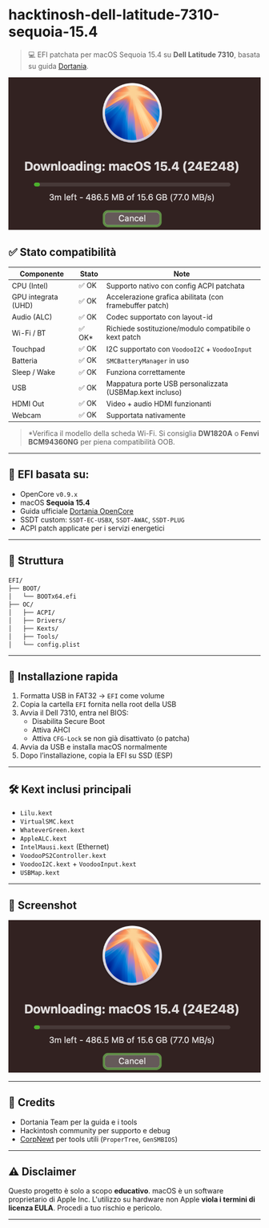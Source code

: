 # hacktinosh-dell-latitude-7310-sequoia-15.4

> 💻 EFI patchata per macOS Sequoia 15.4 su **Dell Latitude 7310**, basata su guida [Dortania](https://dortania.github.io/OpenCore-Install-Guide/).

![macOS 15.4 Sequoia](./docs/mac_os_15_4.png)

## ✅ Stato compatibilità

| Componente              | Stato     | Note                                                             |
|-------------------------|-----------|------------------------------------------------------------------|
| CPU (Intel)             | ✅ OK      | Supporto nativo con config ACPI patchata                         |
| GPU integrata (UHD)     | ✅ OK      | Accelerazione grafica abilitata (con framebuffer patch)         |
| Audio (ALC)             | ✅ OK      | Codec supportato con layout-id                                   |
| Wi-Fi / BT              | ✅ OK*     | Richiede sostituzione/modulo compatibile o kext patch           |
| Touchpad                | ✅ OK      | I2C supportato con `VoodooI2C` + `VoodooInput`                   |
| Batteria                | ✅ OK      | `SMCBatteryManager` in uso                                       |
| Sleep / Wake            | ✅ OK      | Funziona correttamente                                           |
| USB                     | ✅ OK      | Mappatura porte USB personalizzata (USBMap.kext incluso)         |
| HDMI Out                | ✅ OK      | Video + audio HDMI funzionanti                                   |
| Webcam                  | ✅ OK      | Supportata nativamente                                           |

> *Verifica il modello della scheda Wi-Fi. Si consiglia **DW1820A** o **Fenvi BCM94360NG** per piena compatibilità OOB.

---

## 🔧 EFI basata su:

- OpenCore `v0.9.x`
- macOS **Sequoia 15.4**
- Guida ufficiale [Dortania OpenCore](https://dortania.github.io/)
- SSDT custom: `SSDT-EC-USBX`, `SSDT-AWAC`, `SSDT-PLUG`
- ACPI patch applicate per i servizi energetici

---

## 📁 Struttura

```
EFI/
├── BOOT/
│   └── BOOTx64.efi
├── OC/
│   ├── ACPI/
│   ├── Drivers/
│   ├── Kexts/
│   ├── Tools/
│   └── config.plist
```

---

## 🚀 Installazione rapida

1. Formatta USB in FAT32 → `EFI` come volume
2. Copia la cartella `EFI` fornita nella root della USB
3. Avvia il Dell 7310, entra nel BIOS:
   - Disabilita Secure Boot
   - Attiva AHCI
   - Attiva `CFG-Lock` se non già disattivato (o patcha)
4. Avvia da USB e installa macOS normalmente
5. Dopo l’installazione, copia la EFI su SSD (ESP)

---

## 🛠️ Kext inclusi principali

- `Lilu.kext`
- `VirtualSMC.kext`
- `WhateverGreen.kext`
- `AppleALC.kext`
- `IntelMausi.kext` (Ethernet)
- `VoodooPS2Controller.kext`
- `VoodooI2C.kext` + `VoodooInput.kext`
- `USBMap.kext`

---

## 📸 Screenshot

![macOS 15.4 Sequoia](./docs/mac_os_15_4.png)

---

## 🧠 Credits

- Dortania Team per la guida e i tools
- Hackintosh community per supporto e debug
- [CorpNewt](https://github.com/corpnewt) per tools utili (`ProperTree`, `GenSMBIOS`)

---

## ⚠️ Disclaimer

Questo progetto è solo a scopo **educativo**. macOS è un software proprietario di Apple Inc. L'utilizzo su hardware non Apple **viola i termini di licenza EULA**. Procedi a tuo rischio e pericolo.

---

